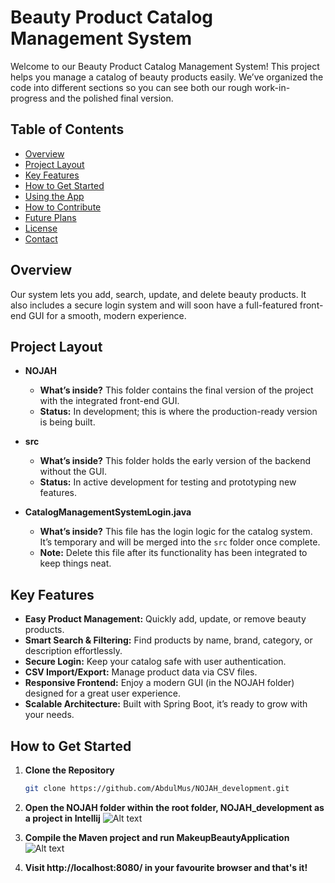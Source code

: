 # Beauty Product Catalog Management System

Welcome to our Beauty Product Catalog Management System! This project helps you manage a catalog of beauty products easily. We’ve organized the code into different sections so you can see both our rough work-in-progress and the polished final version.

## Table of Contents

- [Overview](#overview)
- [Project Layout](#project-layout)
- [Key Features](#key-features)
- [How to Get Started](#how-to-get-started)
- [Using the App](#using-the-app)
- [How to Contribute](#how-to-contribute)
- [Future Plans](#future-plans)
- [License](#license)
- [Contact](#contact)

## Overview

Our system lets you add, search, update, and delete beauty products. It also includes a secure login system and will soon have a full-featured front-end GUI for a smooth, modern experience.

## Project Layout

- **NOJAH**
    - **What’s inside?** This folder contains the final version of the project with the integrated front-end GUI.
    - **Status:** In development; this is where the production-ready version is being built.

- **src**
    - **What’s inside?** This folder holds the early version of the backend without the GUI.
    - **Status:** In active development for testing and prototyping new features.

- **CatalogManagementSystemLogin.java**
    - **What’s inside?** This file has the login logic for the catalog system. It’s temporary and will be merged into the `src` folder once complete.
    - **Note:** Delete this file after its functionality has been integrated to keep things neat.

## Key Features

- **Easy Product Management:** Quickly add, update, or remove beauty products.
- **Smart Search & Filtering:** Find products by name, brand, category, or description effortlessly.
- **Secure Login:** Keep your catalog safe with user authentication.
- **CSV Import/Export:** Manage product data via CSV files.
- **Responsive Frontend:** Enjoy a modern GUI (in the NOJAH folder) designed for a great user experience.
- **Scalable Architecture:** Built with Spring Boot, it’s ready to grow with your needs.

## How to Get Started

1. **Clone the Repository**
   ```bash
   git clone https://github.com/AbdulMus/NOJAH_development.git

2. **Open the NOJAH folder within the root folder, NOJAH_development as a project in Intellij**
    ![Alt text](img.png)

3. **Compile the Maven project and run MakeupBeautyApplication**
    ![Alt text](img_1.png)


4. **Visit http://localhost:8080/ in your favourite browser and that's it!**